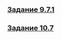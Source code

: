 ### [Задание 9.7.1](https://nmvil.github.io/php/bjs/07_Number_and_string/index.html)
### [Задание 10.7](https://nmvil.github.io/php/bjs/08_if_else/index.html)